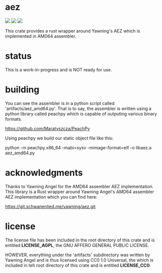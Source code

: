 
# aez
[![](https://travis-ci.org/david415/aez.png?branch=master)](https://www.travis-ci.org/david415/aez) [![](https://img.shields.io/crates/v/aez.svg)](https://crates.io/crates/aez) [![](https://docs.rs/aez/badge.svg)](https://docs.rs/aez/)

This crate provides a rust wrapper around Yawning's AEZ which is
implemented in AMD64 assembler.


# status

This is a work-in-progress and is NOT ready for use.


# building

You can see the assembler is in a python script called 'artifacts/aez_amd64.py'.
That is to say, the assembler is written using a python library called peachpy
which is capable of outputing various binary formats.

https://github.com/Maratyszcza/PeachPy

Using peachpy we build our static object file like this:

python -m peachpy.x86_64 -mabi=sysv -mimage-format=elf -o libaez.a aez_amd64.py


# acknowledgments

Thanks to Yawning Angel for the AMD64 assembler AEZ implementation. This library is
a Rust wrapper around Yawning Angel's AMD64 assembler AEZ implementation
which you can find here:

https://git.schwanenlied.me/yawning/aez.git


# license

The license file has been included in the root directory of this crate
and is entitled **LICENSE_AGPL**, the GNU AFFERO GENERAL PUBLIC LICENSE.

HOWEVER, everything under the 'artifacts' subdirectory was written by
Yawning Angel and is thus licensed using CC0 1.0 Universal, the which
is included in teh root directory of this crate and is entitled
**LICENSE_CC0**.